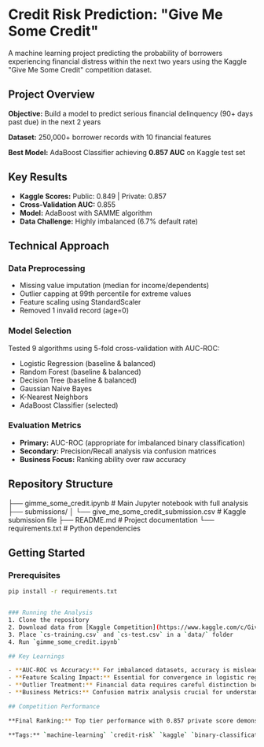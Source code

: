 # Credit Risk Prediction: "Give Me Some Credit"

A machine learning project predicting the probability of borrowers experiencing financial distress within the next two years using the Kaggle "Give Me Some Credit" competition dataset.

## Project Overview

**Objective:** Build a model to predict serious financial delinquency (90+ days past due) in the next 2 years

**Dataset:** 250,000+ borrower records with 10 financial features

**Best Model:** AdaBoost Classifier achieving **0.857 AUC** on Kaggle test set

## Key Results

- **Kaggle Scores:** Public: 0.849 | Private: 0.857
- **Cross-Validation AUC:** 0.855
- **Model:** AdaBoost with SAMME algorithm
- **Data Challenge:** Highly imbalanced (6.7% default rate)

## Technical Approach

### Data Preprocessing
- Missing value imputation (median for income/dependents)
- Outlier capping at 99th percentile for extreme values
- Feature scaling using StandardScaler
- Removed 1 invalid record (age=0)

### Model Selection
Tested 9 algorithms using 5-fold cross-validation with AUC-ROC:
- Logistic Regression (baseline & balanced)
- Random Forest (baseline & balanced) 
- Decision Tree (baseline & balanced)
- Gaussian Naive Bayes
- K-Nearest Neighbors
- AdaBoost Classifier (selected)

### Evaluation Metrics
- **Primary:** AUC-ROC (appropriate for imbalanced binary classification)
- **Secondary:** Precision/Recall analysis via confusion matrices
- **Business Focus:** Ranking ability over raw accuracy

## Repository Structure


├── gimme_some_credit.ipynb    # Main Jupyter notebook with full analysis
├── submissions/
│   └── give_me_some_credit_submission.csv     # Kaggle submission file
├── README.md                    # Project documentation
└── requirements.txt             # Python dependencies


## Getting Started

### Prerequisites
```bash
pip install -r requirements.txt


### Running the Analysis
1. Clone the repository
2. Download data from [Kaggle Competition](https://www.kaggle.com/c/GiveMeSomeCredit)
3. Place `cs-training.csv` and `cs-test.csv` in a `data/` folder
4. Run `gimme_some_credit.ipynb`

## Key Learnings

- **AUC-ROC vs Accuracy:** For imbalanced datasets, accuracy is misleading - switched from 94% accuracy focus to 0.857 AUC
- **Feature Scaling Impact:** Essential for convergence in logistic regression
- **Outlier Treatment:** Financial data requires careful distinction between errors and legitimate extreme values
- **Business Metrics:** Confusion matrix analysis crucial for understanding real-world model impact

## Competition Performance

**Final Ranking:** Top tier performance with 0.857 private score demonstrating effective credit risk modeling suitable for real-world financial applications.

**Tags:** `machine-learning` `credit-risk` `kaggle` `binary-classification` `imbalanced-data` `adaboost` `python`


